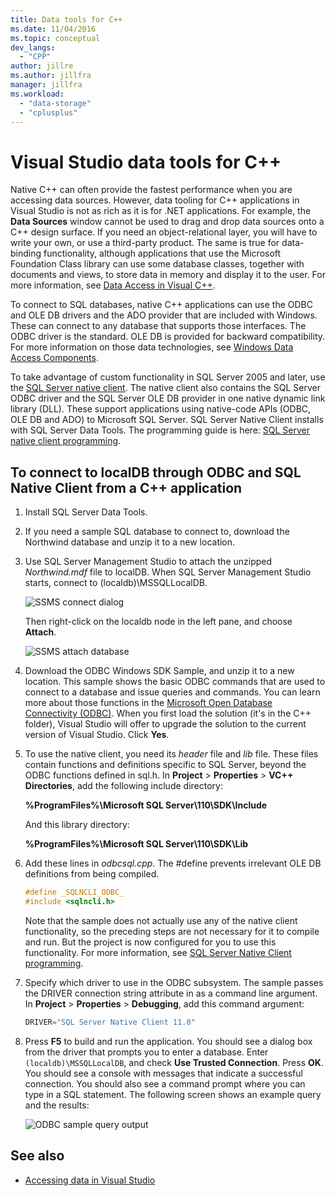 ```yaml
---
title: Data tools for C++
ms.date: 11/04/2016
ms.topic: conceptual
dev_langs:
  - "CPP"
author: jillre
ms.author: jillfra
manager: jillfra
ms.workload:
  - "data-storage"
  - "cplusplus"
---
```

# Visual Studio data tools for C++

Native C++ can often provide the fastest performance when you are accessing data sources. However, data tooling for C++ applications in Visual Studio is not as rich as it is for .NET applications. For example, the **Data Sources** window cannot be used to drag and drop data sources onto a C++ design surface. If you need an object-relational layer, you will have to write your own, or use a third-party product. The same is true for data-binding functionality, although applications that use the Microsoft Foundation Class library can use some database classes, together with documents and views, to store data in memory and display it to the user. For more information, see [Data Access in Visual C++](/cpp/data/data-access-in-cpp).

To connect to SQL databases, native C++ applications can use the ODBC and OLE DB drivers and the ADO provider that are included with Windows. These can connect to any database that supports those interfaces. The ODBC driver is the standard. OLE DB is provided for backward compatibility. For more information on those data technologies, see [Windows Data Access Components](/previous-versions/windows/desktop/ms692897(v=vs.85)).

To take advantage of custom functionality in SQL Server 2005 and later, use the [SQL Server native client](/sql/relational-databases/native-client/sql-server-native-client). The native client also contains the SQL Server ODBC driver and the SQL Server OLE DB provider in one native dynamic link library (DLL). These support applications using native-code APIs (ODBC, OLE DB and ADO) to Microsoft SQL Server. SQL Server Native Client installs with SQL Server Data Tools. The programming guide is here: [SQL Server native client programming](/sql/relational-databases/native-client/sql-server-native-client-programming).

## To connect to localDB through ODBC and SQL Native Client from a C++ application

1. Install SQL Server Data Tools.

2. If you need a sample SQL database to connect to, download the Northwind database and unzip it to a new location.

3. Use SQL Server Management Studio to attach the unzipped *Northwind.mdf* file to localDB. When SQL Server Management Studio starts, connect to (localdb)\MSSQLLocalDB.

   ![SSMS connect dialog](../data-tools/media/raddata-ssms-connect-dialog.png)

   Then right-click on the localdb node in the left pane, and choose **Attach**.

   ![SSMS attach database](../data-tools/media/raddata-ssms-attach-database.png)

4. Download the ODBC Windows SDK Sample, and unzip it to a new location. This sample shows the basic ODBC commands that are used to connect to a database and issue queries and commands. You can learn more about those functions in the [Microsoft Open Database Connectivity (ODBC)](/sql/odbc/microsoft-open-database-connectivity-odbc). When you first load the solution (it's in the C++ folder), Visual Studio will offer to upgrade the solution to the current version of Visual Studio. Click **Yes**.

5. To use the native client, you need its *header* file and *lib* file. These files contain functions and definitions specific to SQL Server, beyond the ODBC functions defined in sql.h. In **Project** > **Properties** > **VC++ Directories**, add the following include directory:

   **%ProgramFiles%\Microsoft SQL Server\110\SDK\Include**

   And this library directory:

   **%ProgramFiles%\Microsoft SQL Server\110\SDK\Lib**

6. Add these lines in *odbcsql.cpp*. The #define prevents irrelevant OLE DB definitions from being compiled.

   ```cpp
   #define _SQLNCLI_ODBC_
   #include <sqlncli.h>
   ```

    Note that the sample does not actually use any of the native client functionality, so the preceding steps are not necessary for it to compile and run. But the project is now configured for you to use this functionality. For more information, see [SQL Server Native Client programming](/sql/relational-databases/native-client/sql-server-native-client).

7. Specify which driver to use in the ODBC subsystem. The sample passes the DRIVER connection string attribute in as a command line argument. In **Project** > **Properties** > **Debugging**, add this command argument:

   ```cpp
   DRIVER="SQL Server Native Client 11.0"
   ```

8. Press **F5** to build and run the application. You should see a dialog box from the driver that prompts you to enter a database. Enter `(localdb)\MSSQLLocalDB`, and check **Use Trusted Connection**. Press **OK**. You should see a console with messages that indicate a successful connection. You should also see a command prompt where you can type in a SQL statement. The following screen shows an example query and the results:

   ![ODBC sample query output](../data-tools/media/raddata-odbc-sample-query-output.png)

## See also

- [Accessing data in Visual Studio](../data-tools/accessing-data-in-visual-studio.md)